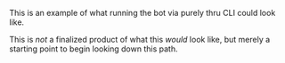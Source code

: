 This is an example of what running the bot via purely thru CLI could look like.

This is _not_ a finalized product of what this _would_ look like, but merely a starting point to begin looking down this path.
